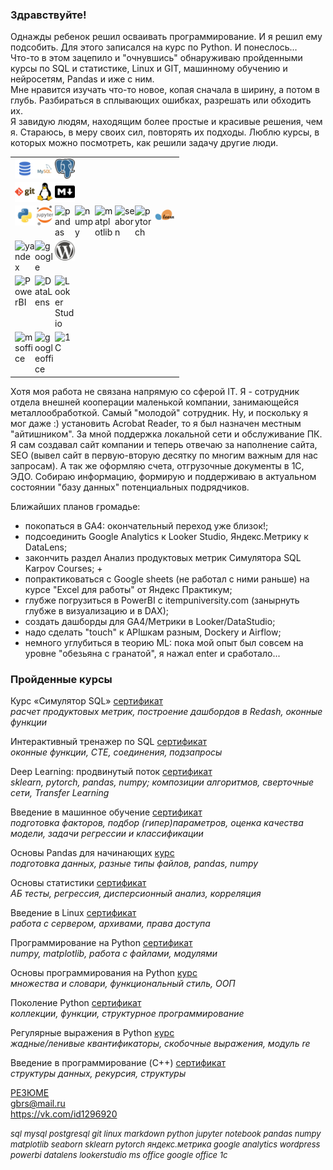 ### Здравствуйте!

Однажды ребенок решил осваивать программирование. И я решил ему подсобить. Для этого записался на курс по Python. И понеслось...  
Что-то в этом зацепило и "очнувшись" обнаруживаю пройденными курсы по SQL и статистике, Linux и GIT, машинному обучению и нейросетям, Pandas и иже с ним.  
Мне нравится изучать что-то новое, копая сначала в ширину, а потом в глубь. Разбираться в сплывающих ошибках, разрешать или обходить их.  
Я завидую людям, находящим более простые и красивые решения, чем я. Стараюсь, в меру своих сил, повторять их подходы. Люблю курсы, в которых можно посмотреть, как решили задачу другие люди.  

<table>
  <tr>
    <td>
      <img align="left" alt="sql" width="32px" src="https://raw.githubusercontent.com/github/explore/80688e429a7d4ef2fca1e82350fe8e3517d3494d/topics/sql/sql.png"/>
      <img align="left" alt="mysql" width="32px" src="https://raw.githubusercontent.com/github/explore/80688e429a7d4ef2fca1e82350fe8e3517d3494d/topics/mysql/mysql.png"/>
      <img align="left" alt="postgresql" width="32px" src="https://raw.githubusercontent.com/github/explore/80688e429a7d4ef2fca1e82350fe8e3517d3494d/topics/postgresql/postgresql.png"/>
    </td>
  </tr>
  <tr>
    <td>
      <img align="left" alt="git" width="32px" src="https://raw.githubusercontent.com/github/explore/80688e429a7d4ef2fca1e82350fe8e3517d3494d/topics/git/git.png"/>
      <img align="left" alt="Linux" width="32px" src="https://raw.githubusercontent.com/github/explore/80688e429a7d4ef2fca1e82350fe8e3517d3494d/topics/linux/linux.png"/>
      <img align="left" alt="markdown" width="32px" src="https://raw.githubusercontent.com/github/explore/80688e429a7d4ef2fca1e82350fe8e3517d3494d/topics/markdown/markdown.png"/>
    </td>
  </tr>
  <tr>
    <td>
      <img align="left" alt="python" width="32px" src="https://raw.githubusercontent.com/github/explore/80688e429a7d4ef2fca1e82350fe8e3517d3494d/topics/python/python.png"/>
      <img align="left" alt="Jupyter Notebook" width="32px" src="https://raw.githubusercontent.com/github/explore/a4691f04ff219c1c2aa02fc61fda41aa43f1459a/topics/jupyter-notebook/jupyter-notebook.png"/>
      <img align="left" alt="pandas" width="32px" src="https://avatars.githubusercontent.com/u/21206976?v=4"/>
      <img align="left" alt="numpy" width="32px" src="https://numpy.org/images/logo.svg"/>
      <img align="left" alt="matplotlib" width="32px" src="https://miro.medium.com/max/1200/1*rSw5vm4YFEtw-DQsy2ttqQ.png"/>
      <img align="left" alt="seaborn" width="32px" src="https://static.tildacdn.com/tild3366-3638-4638-a437-393836396136/images.png"/>
      <img align="scikit-learn" alt="sklearn" width="32px" src="https://raw.githubusercontent.com/github/explore/80688e429a7d4ef2fca1e82350fe8e3517d3494d/topics/scikit-learn/scikit-learn.png"/>
      <img align="left" alt="pytorch" width="32px" src="https://upload.wikimedia.org/wikipedia/commons/thumb/1/10/PyTorch_logo_icon.svg/496px-PyTorch_logo_icon.svg.png?20200318225611"/>
    </td>
  </tr>
  <tr>
    <td>
      <img align="left" alt="yandex" width="32px" src="https://bv-dev.ru/wp-content/uploads/2021/03/Яндекс.Метрика.png"/>
      <img align="left" alt="google" width="32px" src="https://www.pinclipart.com/picdir/big/403-4035318_stacks-image-google-analytics-icon-vector-clipart.png"/>
      <img align="left" alt="wordpress" width="32px" src="https://raw.githubusercontent.com/github/explore/80688e429a7d4ef2fca1e82350fe8e3517d3494d/topics/wordpress/wordpress.png"/>
    </td>
  </tr>
  <tr>
    <td>
      <img align="left" alt="PowerBI" width="32px" src="https://upload.wikimedia.org/wikipedia/commons/thumb/c/cf/New_Power_BI_Logo.svg/240px-New_Power_BI_Logo.svg.png"/>
      <img align="left" alt="DataLens" width="32px" src="https://336118.selcdn.ru/Gutsy-Culebra/products/Yandex-DataLens-Logo.png"/>
          <img align="left" alt="Looker Studio" width="32px" src="https://avatars.githubusercontent.com/u/83476159?v=4?s=400"/>
    </td>
  </tr>
  <tr>
    <td>
      <img align="left" alt="msoffice" width="32px" src="https://www.clipartkey.com/mpngs/m/33-334624_create-your-own-custom-word-excel-or-powerpoint.png"/>
      <img align="left" alt="googleoffice" width="32px" src="https://phandroid.s3.amazonaws.com/wp-content/uploads/2014/10/Google-Drive-Docs-Slides-Sheets-Material-update-640x630.jpg"/>
      <img align="left" alt="1С" width="32px" src="https://sun6-23.userapi.com/s/v1/if1/8KjYGSOFvT__bP312Y4TZZSsYaNwZePe7O_usqd4s9qltUdWulz-wVXWfo4ciuymVnVwKuBT.jpg?size=841x841&quality=96&crop=29,29,841,841&ava=1"/>
    </td>
  </tr>
</table>

Хотя моя работа не связана напрямую со сферой IT. Я - сотрудник отдела внешней кооперации маленькой компании, занимающейся  металлообработкой. Самый "молодой" сотрудник. Ну, и поскольку я мог даже :) установить Acrobat Reader, то я был назначен местным "айтишником". За мной поддержка локальной сети и обслуживание ПК. Я сам создавал сайт компании и теперь отвечаю за наполнение сайта, SEO (вывел сайт в первую-вторую десятку по многим важным для нас запросам). А так же оформляю счета, отгрузочные документы в 1С, ЭДО. Собираю информацию, формирую и поддерживаю в актуальном состоянии "базу данных" потенциальных подрядчиков.


Ближайших планов громадье: 
* покопаться в GA4: окончательный переход уже близок!;
* подсоединить Google Analytics к Looker Studio, Яндекс.Метрику к DataLens;
* закончить раздел Анализ продуктовых метрик Симулятора SQL Karpov Courses; +
* попрактиковаться с Google sheets (не работал с ними раньше) на курсе "Excel для работы" от Яндекс Практикум;
* глубже погрузиться в PowerBI c itempuniversity.com (занырнуть глубже в визуализацию и в DAX);
* создать дашборды для GA4/Метрики в Looker/DataStudio;
* надо сделать "touch" к APIшкам разным, Dockerу и Airflow;
* немного углубиться в теорию ML: пока мой опыт был совсем на уровне "обезьяна с гранатой", я нажал enter и сработало...



### Пройденные курсы

Курс «Симулятор SQL»   [сертификат](https://lab.karpov.courses/live_certificate/0a1161d1-086e-4063-bf36-6536cce7a2fe/)  
*расчет продуктовых метрик, построение дашбордов в Redash, оконные функции*

Интерактивный тренажер по SQL   [сертификат](https://stepik.org/cert/1635619)  
*оконные функции, CTE, соединения, подзапросы*  

Deep Learning: продвинутый поток   [сертификат](https://drive.google.com/file/d/19z6MoKnH_J4BX9cSVJqRMKGLXkGSqaIQ/view?usp=share_link)  
*sklearn, pytorch, pandas, numpy; композиции алгоритмов, сверточные сети, Transfer Learning*  

Введение в машинное обучение   [сертификат](https://edu.sirius.online/certificate_ydYOQPj2)  
*подготовка факторов, подбор (гипер)параметров, оценка качества модели, задачи регрессии и классификации*  

Основы Pandas для начинающих   [курс](https://stepik.org/course/120014/syllabus)  
*подготовка данных, разные типы файлов, pandas, numpy*  

Основы статистики   [сертификат](https://stepik.org/cert/49860)  
*АБ тесты, регрессия, дисперсионный анализ, корреляция*  

Введение в Linux   [сертификат](https://stepik.org/cert/1823690)  
*работа с сервером, архивами, права доступа*  

Программирование на Python   [сертификат](https://stepik.org/cert/386101)  
*numpy, matplotlib, работа с файлами, модулями*  

Основы программирования на Python   [курс](https://www.coursera.org/learn/python-osnovy-programmirovaniya)  
*множества и словари, функциональный стиль, ООП*

Поколение Python   [сертификат](https://stepik.org/cert/1129480)  
*коллекции, функции, структурное программирование*  

Регулярные выражения в Python   [курс](https://stepik.org/course/107335)  
*жадные/ленивые квантификаторы, скобочные выражения, модуль re*

Введение в программирование (C++)   [сертификат](https://stepik.org/cert/1072641)  
*структуры данных, рекурсия, структуры*


[РЕЗЮМЕ](https://drive.google.com/file/d/1KF1Gwi_bzPJK-dzB9tFfHSkcpOeAz-Ck/view?usp=sharing)  
gbrs@mail.ru  
https://vk.com/id1296920

<font size=2>*sql mysql postgresql git linux markdown python jupyter notebook pandas numpy matplotlib seaborn sklearn pytorch яндекс.метрика google analytics wordpress powerbi datalens lookerstudio ms office google office 1с*</font>
